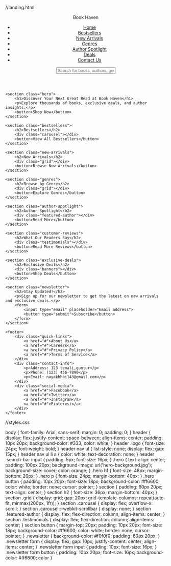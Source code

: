 //landing.html

<!DOCTYPE html>
<html lang="en">
<head>
    <meta charset="UTF-8">
    <meta name="viewport" content="width=device-width, initial-scale=1.0">
    <title>Book Haven</title>
    <link rel="stylesheet" href="styles.css">
</head>
<body>
    <header>
        <div class="logo">Book Haven</div>
        <nav>
            <ul>
                <li><a href="#">Home</a></li>
                <li><a href="#">Bestsellers</a></li>
                <li><a href="#">New Arrivals</a></li>
                <li><a href="#">Genres</a></li>
                <li><a href="#">Author Spotlight</a></li>
                <li><a href="#">Deals</a></li>
                <li><a href="#">Contact Us</a></li>
            </ul>
        </nav>
        <div class="search-bar">
            <input type="text" placeholder="Search for books, authors, genres...">
        </div>
    </header>

    <section class="hero">
        <h1>Discover Your Next Great Read at Book Haven</h1>
        <p>Explore thousands of books, exclusive deals, and author insights.</p>
        <button>Shop Now</button>
    </section>

    <section class="bestsellers">
        <h2>Bestsellers</h2>
        <div class="carousel"></div>
        <button>View All Bestsellers</button>
    </section>

    <section class="new-arrivals">
        <h2>New Arrivals</h2>
        <div class="grid"></div>
        <button>Browse New Arrivals</button>
    </section>

    <section class="genres">
        <h2>Browse by Genre</h2>
        <div class="grid"></div>
        <button>Explore Genres</button>
    </section>

    <section class="author-spotlight">
        <h2>Author Spotlight</h2>
        <div class="featured-author"></div>
        <button>Read More</button>
    </section>

    <section class="customer-reviews">
        <h2>What Our Readers Say</h2>
        <div class="testimonials"></div>
        <button>Read More Reviews</button>
    </section>

    <section class="exclusive-deals">
        <h2>Exclusive Deals</h2>
        <div class="banners"></div>
        <button>Shop Deals</button>
    </section>

    <section class="newsletter">
        <h2>Stay Updated!</h2>
        <p>Sign up for our newsletter to get the latest on new arrivals and exclusive deals.</p>
        <form>
            <input type="email" placeholder="Email address">
            <button type="submit">Subscribe</button>
        </form>
    </section>

    <footer>
        <div class="quick-links">
            <a href="#">About Us</a>
            <a href="#">Careers</a>
            <a href="#">Privacy Policy</a>
            <a href="#">Terms of Service</a>
        </div>
        <div class="contact-info">
            <p>Address: 123 tenali,guntur</p>
            <p>Phone: (123) 456-7890</p>
            <p>Email: nayakbhai143@gmail.com</p>
        </div>
        <div class="social-media">
            <a href="#">Facebook</a>
            <a href="#">Twitter</a>
            <a href="#">Instagram</a>
            <a href="#">Pinterest</a>
        </div>
    </footer>
</body>
</html>


//styles.css

body {
    font-family: Arial, sans-serif;
    margin: 0;
    padding: 0;
}
header {
    display: flex;
    justify-content: space-between;
    align-items: center;
    padding: 10px 20px;
    background-color: #333;
    color: white;
}
header .logo {
    font-size: 24px;
    font-weight: bold;
}
header nav ul {
    list-style: none;
    display: flex;
    gap: 15px;
}
header nav ul li a {
    color: white;
    text-decoration: none;
}
header .search-bar input {
    padding: 5px;
    font-size: 16px;
}
.hero {
    text-align: center;
    padding: 100px 20px;
    background-image: url('hero-background.jpg');
    background-size: cover;
    color: orange;
}
.hero h1 {
    font-size: 48px;
    margin-bottom: 20px;
}
.hero p {
    font-size: 24px;
    margin-bottom: 40px;
}
.hero button {
    padding: 10px 20px;
    font-size: 18px;
    background-color: #ff6600;
    color: white;
    border: none;
    cursor: pointer;
}
section {
    padding: 60px 20px;
    text-align: center;
}
section h2 {
    font-size: 36px;
    margin-bottom: 40px;
}
section .grid {
    display: grid;
    gap: 20px;
    grid-template-columns: repeat(auto-fit, minmax(200px, 1fr));
}
section .carousel {
    display: flex;
    overflow-x: scroll;
}
section .carousel::-webkit-scrollbar {
    display: none;
}
section .featured-author {
    display: flex;
    flex-direction: column;
    align-items: center;
}
section .testimonials {
    display: flex;
    flex-direction: column;
    align-items: center;
}
section button {
    margin-top: 20px;
    padding: 10px 20px;
    font-size: 18px;
    background-color: #ff6600;
    color: white;
    border: none;
    cursor: pointer;
}
.newsletter {
    background-color: #f0f0f0;
    padding: 60px 20px;
}
.newsletter form {
    display: flex;
    gap: 10px;
    justify-content: center;
    align-items: center;
}
.newsletter form input {
    padding: 10px;
    font-size: 16px;
}
.newsletter form button {
    padding: 10px 20px;
    font-size: 16px;
    background-color: #ff6600;
    color
}
